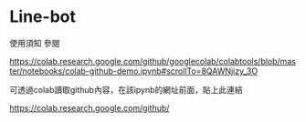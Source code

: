 # Line-bot
使用須知
參閱

https://colab.research.google.com/github/googlecolab/colabtools/blob/master/notebooks/colab-github-demo.ipynb#scrollTo=8QAWNjizy_3O

可透過colab讀取github內容，在該ipynb的網址前面，貼上此連結

https://colab.research.google.com/github/
